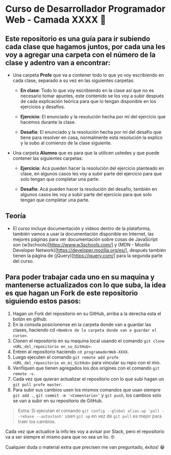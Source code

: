 # Curso de Desarrollador Programador Web - Camada XXXX 💾

## Este repositorio es una guía para ir subiendo cada clase que hagamos juntos, por cada una les voy a agregar una carpeta con el número de la clase y adentro van a encontrar:

- Una carpeta **Profe** que va a contener todo lo que yo voy escribiendo en cada clase, separado a su vez en las siguientes carpetas:

  * **En clase**: Todo lo que voy escribiendo en la clase así que no es necesario tomar apuntes, este contenido se los voy a subir después de cada explicación teórica para que lo tengan disponible en los ejercicios y desafíos.

  * **Ejercicio**: El enunciado y la resolución hecha por mí del ejercicio que hacemos durante la clase.

  * **Desafío**: El enunciado y la resolución hecha por mí del desafío que tiene para resolver en casa, normalmente esta resolución la explico y la subo al comienzo de la clase siguiente.

- Una carpeta **Alumno** que es para que la utilicen ustedes y que puede contener las siguientes carpetas:

  * **Ejercicio**: Acá pueden hacer la resolución del ejercicio planteado en clase, en algunos casos les voy a subir parte del ejercicio para que solo tengan que completar una parte.

  * **Desafío**: Acá pueden hacer la resolución del desafío, también en algunos casos les voy a subir parte del ejercicio para que solo tengan que completar una parte.

## Teoría

- El curso incluye documentación y videos dentro de la plataforma, también vamos a usar la documentación disponible en Internet, las mejores páginas para ver documentación sobre cosas de JavaScript son (w3schools)[https://www.w3schools.com/] y (MDN - Mozilla Developer Network)[https://developer.mozilla.org/es/], después también tienen la página de (jQuery)[https://jquery.com/] para la segunda parte del curso.

## Para poder trabajar cada uno en su maquina y mantenerse actualizados con lo que suba, la idea es que hagan un Fork de este repositorio siguiendo estos pasos:

1. Hagan un Fork del repositorio en su GitHub, arriba a la derecha esta el botón en github.
2. En la consola posicionense en la carpeta donde van a guardar las clases, haciendo cd `<Nombre de la carpeta donde van a guardar el curso>`.
3. Clonen el repositorio en su maquina local usando el comando `git clone <URL_del_repositorio en_su_GitHub>`.
4. Entren al repositorio haciendo `cd programadorWeb-XXXX`. 
5. Luego ejecuten el comando `git remote add profe <URL_del_repositorio en_mi_GitHub>` para vincular su repo con el mio.
6. Verifiquen que tienen agregados los dos origines con el comando `git remote -v`.
7. Cada vez que quieran actualizar el repositorio con lo que subí hagan un `git pull profe master`.
8. Para subir sus cambios usen los mismos comandos que usan siempre `git add .`, `git commit -m '<Comentario>'` y `git push`, los cambios solo se van a subir en su repositorio de GitHub.

> Extra: Si ejecutan el comando `git config --global alias.up 'pull --rebase --autostash'` usen `git up` en vez de `git pull` es mejor para traer los cambios.

Cada vez que actualice la info les voy a avisar por Slack, pero el repositorio va a ser siempre el mismo para que no sea un lío. 🤓

Cualquier duda o material extra que precisen me van preguntado, éxitos! 😁